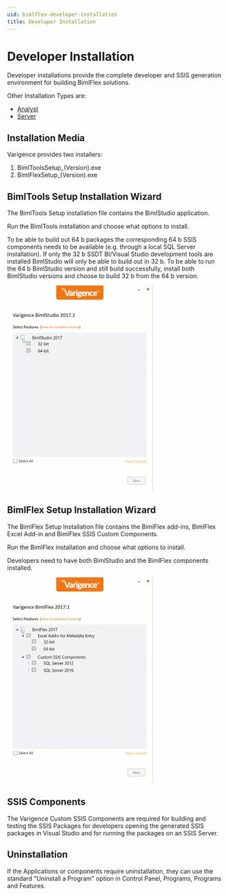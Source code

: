 ```yaml
---
uid: bimlflex-developer-installation
title: Developer Installation
---
```

# Developer Installation

Developer installations provide the complete developer and SSIS generation environment for building BimlFlex solutions.

Other Installation Types are:

* [Analyst](analyst-installation.md)
* [Server](server-installation.md)

## Installation Media

Varigence provides two installers:

1. BimlToolsSetup\_(Version).exe
2. BimlFlexSetup\_(Version).exe

## BimlTools Setup Installation Wizard

The BimlTools Setup installation file contains the BimlStudio application.

Run the BimlTools installation and choose what options to install.

To be able to build out 64 b packages the corresponding 64 b SSIS components needs to be available (e.g. through a local SQL Server installation). If only the 32 b SSDT BI/Visual Studio development tools are installed BimlStudio will only be able to build out in 32 b. To be able to run the 64 b BimlStudio version and still build successfully, install both BimlStudio versions and choose to build 32 b from the 64 b version.

![Installation Animation](images/bimlstudio-ani-v5-install-varigence-bimlstudio-2017.1-web.gif)

## BimlFlex Setup Installation Wizard

The BimlFlex Setup Installation file contains the BimlFlex add-ins, BimlFlex Excel Add-in and BimlFlex SSIS Custom Components.

Run the BimlFlex installation and choose what options to install.

Developers need to have both BimlStudio and the BimlFlex components installed.

![Installation Animation](images/bimlflex-ani-v5-install-varigence-bimlflex-2017.1-web.gif "Installation Animation")

## SSIS Components

The Varigence Custom SSIS Components are required for building and testing the SSIS Packages for developers opening the generated SSIS packages in Visual Studio and for running the packages on an SSIS Server.

## Uninstallation

If the Applications or components require uninstallation, they can use the standard "Uninstall a Program" option in Control Panel, Programs, Programs and Features.